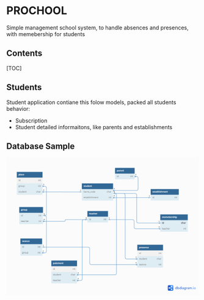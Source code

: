 # PROCHOOL

Simple management school system, to handle absences and presences, with memebership for students

## Contents

[TOC]

## Students

Student application contiane this folow models, packed all students behavior:

- Subscription
- Student detailed informaitons, like parents and establishments

## Database Sample

![database_diagram](./docs/images/database_diagram.png)
